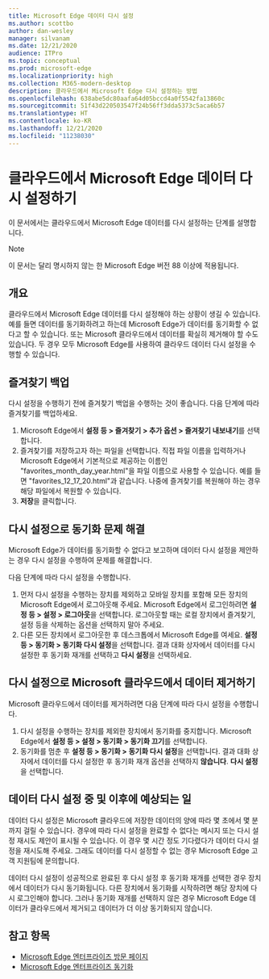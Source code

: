 ```yaml
---
title: Microsoft Edge 데이터 다시 설정
ms.author: scottbo
author: dan-wesley
manager: silvanam
ms.date: 12/21/2020
audience: ITPro
ms.topic: conceptual
ms.prod: microsoft-edge
ms.localizationpriority: high
ms.collection: M365-modern-desktop
description: 클라우드에서 Microsoft Edge 다시 설정하는 방법
ms.openlocfilehash: 638abe5dc80aafa64d05bccd4a0f5542fa13860c
ms.sourcegitcommit: 51f43d220503547f24b56ff3dda5373c5aca6b57
ms.translationtype: HT
ms.contentlocale: ko-KR
ms.lasthandoff: 12/21/2020
ms.locfileid: "11238030"
---
```

# 클라우드에서 Microsoft Edge 데이터 다시 설정하기

이 문서에서는 클라우드에서 Microsoft Edge 데이터를 다시 설정하는 단계를 설명합니다.

> [!NOTE]
> 이 문서는 달리 명시하지 않는 한 Microsoft Edge 버전 88 이상에 적용됩니다.

##  <a name="overview"></a>개요

클라우드에서 Microsoft Edge 데이터를 다시 설정해야 하는 상황이 생길 수 있습니다. 예를 들면 데이터를 동기화하려고 하는데 Microsoft Edge가 데이터를 동기화할 수 없다고 할 수 있습니다. 또는 Microsoft 클라우드에서 데이터를 확실히 제거해야 할 수도 있습니다. 두 경우 모두 Microsoft Edge를 사용하여 클라우드 데이터 다시 설정을 수행할 수 있습니다.

##  <a name="back-up-your-favorites"></a>즐겨찾기 백업

다시 설정을 수행하기 전에 즐겨찾기 백업을 수행하는 것이 좋습니다. 다음 단계에 따라 즐겨찾기를 백업하세요.

1. Microsoft Edge에서 **설정 등 > 즐겨찾기 > 추가 옵션 > 즐겨찾기 내보내기**를 선택합니다.
2. 즐겨찾기를 저장하고자 하는 파일을 선택합니다. 직접 파일 이름을 입력하거나 Microsoft Edge에서 기본적으로 제공하는 이름인 "favorites_month_day_year.html"을 파일 이름으로 사용할 수 있습니다. 예를 들면 "favorites_12_17_20.html"과 같습니다. 나중에 즐겨찾기를 복원해야 하는 경우 해당 파일에서 복원할 수 있습니다.
3. **저장**을 클릭합니다.

##  <a name="perform-a-reset-to-fix-a-synchronization-problem"></a>다시 설정으로 동기화 문제 해결

Microsoft Edge가 데이터를 동기화할 수 없다고 보고하며 데이터 다시 설정을 제안하는 경우 다시 설정을 수행하여 문제를 해결합니다.

다음 단계에 따라 다시 설정을 수행합니다.

1. 먼저 다시 설정을 수행하는 장치를 제외하고 모바일 장치를 포함해 모든 장치의 Microsoft Edge에서 로그아웃해 주세요. Microsoft Edge에서 로그인하려면 **설정 등 > 설정 > 로그아웃**을 선택합니다. 로그아웃할 때는 로컬 장치에서 즐겨찾기, 설정 등을 삭제하는 옵션을 선택하지 말아 주세요.
2. 다른 모든 장치에서 로그아웃한 후 데스크톱에서 Microsoft Edge를 여세요. **설정 등 > 동기화 > 동기화 다시 설정**을 선택합니다. 결과 대화 상자에서 데이터를 다시 설정한 후 동기화 재개를 선택하고 **다시 설정**을 선택하세요.

##  <a name="perform-a-reset-to-remove-your-data-from-microsoft’s-cloud"></a>다시 설정으로 Microsoft 클라우드에서 데이터 제거하기

Microsoft 클라우드에서 데이터를 제거하려면 다음 단계에 따라 다시 설정을 수행합니다.

1. 다시 설정을 수행하는 장치를 제외한 장치에서 동기화를 중지합니다.  Microsoft Edge에서 **설정 등 > 설정 > 동기화 > 동기화 끄기**를 선택합니다.  
2. 동기화를 멈춘 후 **설정 등 > 동기화 > 동기화 다시 설정**을 선택합니다. 결과 대화 상자에서 데이터를 다시 설정한 후 동기화 재개 옵션을 선택하지 **않습니다**. **다시 설정**을 선택합니다.

##  <a name="what-to-expect-during-and-after-a-data-reset"></a>데이터 다시 설정 중 및 이후에 예상되는 일

데이터 다시 설정은 Microsoft 클라우드에 저장한 데이터의 양에 따라 몇 초에서 몇 분까지 걸릴 수 있습니다. 경우에 따라 다시 설정을 완료할 수 없다는 메시지 또는 다시 설정 재시도 제안이 표시될 수 있습니다. 이 경우 몇 시간 정도 기다렸다가 데이터 다시 설정을 재시도해 주세요. 그래도 데이터를 다시 설정할 수 없는 경우 Microsoft Edge 고객 지원팀에 문의합니다.

데이터 다시 설정이 성공적으로 완료된 후 다시 설정 후 동기화 재개를 선택한 경우 장치에서 데이터가 다시 동기화됩니다. 다른 장치에서 동기화를 시작하려면 해당 장치에 다시 로그인해야 합니다. 그러나 동기화 재개를 선택하지 않은 경우 Microsoft Edge 데이터가 클라우드에서 제거되고 데이터가 더 이상 동기화되지 않습니다.

##  <a name="see-also"></a>참고 항목

- [Microsoft Edge 엔터프라이즈 방문 페이지](https://aka.ms/EdgeEnterprise)
- [Microsoft Edge 엔터프라이즈 동기화](microsoft-edge-enterprise-sync.md)